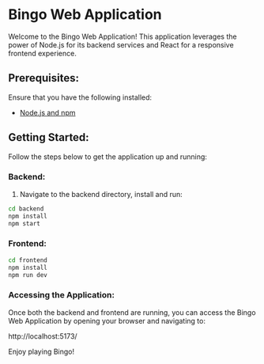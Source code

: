 # Bingo Web Application

Welcome to the Bingo Web Application! This application leverages the power of Node.js for its backend services and React for a responsive frontend experience.

## Prerequisites:

Ensure that you have the following installed:
- [Node.js and npm](https://nodejs.org/)

## Getting Started:

Follow the steps below to get the application up and running:

### Backend:

1. Navigate to the backend directory, install and run:

```bash
cd backend
npm install
npm start
```

### Frontend:

```bash
cd frontend
npm install
npm run dev
```

### Accessing the Application:
Once both the backend and frontend are running, you can access the Bingo Web Application by opening your browser and navigating to:

http://localhost:5173/

Enjoy playing Bingo!